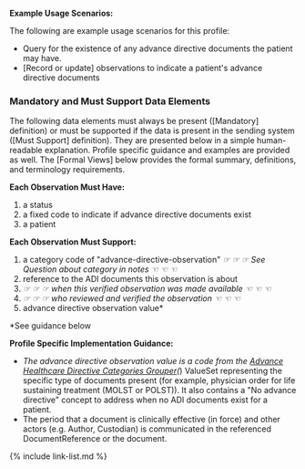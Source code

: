 **Example Usage Scenarios:**

The following are example usage scenarios for this profile:

- Query for the existence of any advance directive documents the patient may have.
- [Record or update] observations to indicate a patient's advance directive documents

### Mandatory and Must Support Data Elements

The following data elements must always be present ([Mandatory] definition) or must be supported if the data is present in the sending system ([Must Support] definition). They are presented below in a simple human-readable explanation. Profile specific guidance and examples are provided as well. The [Formal Views] below provides the formal summary, definitions, and terminology requirements.

**Each Observation Must Have:**

1. a status
2. a fixed code to indicate if advance directive documents exist
3. a patient
  
**Each Observation Must Support:**

1. a category code of "advance-directive-observation" *☞ ☞ ☞ See Question about category in notes ☜ ☜ ☜*
2. reference to the ADI documents this observation is about
3. *☞ ☞ ☞ when this verified observation was made available  ☜ ☜ ☜*
4. *☞ ☞ ☞ who reviewed and verified the observation ☜ ☜ ☜*
5. advance directive observation value*

*See guidance below

**Profile Specific Implementation Guidance:**

- *The advance directive observation value is a code from the [Advance Healthcare Directive Categories Grouper](https://vsac.nlm.nih.gov/valueset/2.16.840.1.113762.1.4.1115.25/expansion/Latest)(*) ValueSet representing the specific type of documents present (for example, physician order for life sustaining treatment (MOLST or POLST)). It also contains a "No advance directive" concept to address when no ADI documents exist for a patient.
- The period that a document is clinically effective (in force) and other actors (e.g. Author, Custodian) is communicated in the referenced DocumentReference or the document.

{% include link-list.md %}
